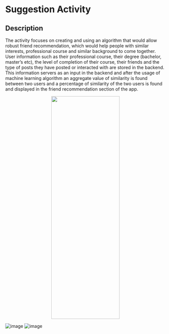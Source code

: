 # Suggestion Activity

## Description 
The activity focuses on creating and using an algorithm that would allow robust friend recommendation, which would help people with similar interests, professional course and similar background to come together. User information such as their professional course, their degree (bachelor, master’s etc), the level of completion of their course, their friends and the type of posts they have posted or interacted with are stored in the backend. This information servers as an input in the backend and after the usage of machine learning algorithm an aggregate value of similarity is found between two users and a percentage of similarity of the two users is found and displayed in the friend recommendation section of the app.

<p align="center">
<img width="215" height="700" src="https://user-images.githubusercontent.com/53811147/123079202-550be780-d439-11eb-8b8b-b7854d50d0b7.png"> 

</p>


![image]()
![image](https://user-images.githubusercontent.com/53811147/123079214-56d5ab00-d439-11eb-9580-2a72055fea24.png)
